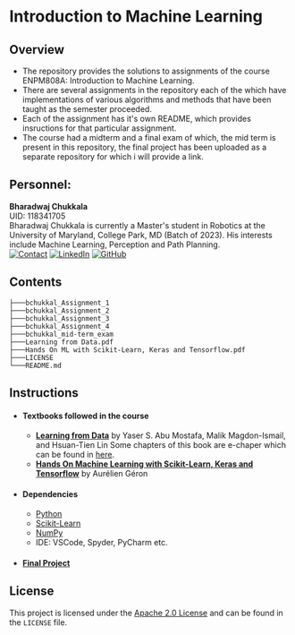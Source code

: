 # Introduction to Machine Learning

## Overview

- The repository provides the solutions to assignments of the course ENPM808A: Introduction to Machine Learning.
- There are several assignments in the repository each of the which have implementations of various algorithms and methods that have been taught as the semester proceeded.
- Each of the assignment has it's own README, which provides insructions for that particular assignment.
- The course had a midterm and a final exam of which, the mid term is present in this repository, the final project has been uploaded as a separate repository for which i will provide a link.

## Personnel:

**Bharadwaj Chukkala** <br>
UID: 118341705 <br>
Bharadwaj Chukkala is currently a Master's student in Robotics at the University of Maryland, College Park, MD (Batch of 2023). His interests include Machine Learning, Perception and Path Planning.<br>
[![Contact](https://img.shields.io/badge/Gmail-D14836?style=for-the-badge&logo=gmail&logoColor=white)](bchukkal@umd.edu)
[![LinkedIn](https://img.shields.io/badge/LinkedIn-0077B5?style=for-the-badge&logo=linkedin&logoColor=white)](https://www.linkedin.com/in/bharadwaj-chukkala/)
[![GitHub](https://img.shields.io/badge/GitHub-100000?style=for-the-badge&logo=github&logoColor=white)](https://github.com/bharadwaj-chukkala)

## Contents

```
├───bchukkal_Assignment_1
├───bchukkal_Assignment_2
├───bchukkal_Assignment_3
├───bchukkal_Assignment_4
├───bchukkal_mid-term_exam
├───Learning from Data.pdf
├───Hands On ML with Scikit-Learn, Keras and Tensorflow.pdf
├───LICENSE
└───README.md
```

## Instructions

- #### Textbooks followed in the course

  - **[Learning from Data](bharadwaj-chukkala/ENPM808A-Introduction-to-Machine-Learning-Assignments/Hands-On-Machine-Learning-with-Scikit-Learn-Keras-and-Tensorflow.pdf)** by Yaser S. Abu Mostafa, Malik Magdon-Ismail, and Hsuan-Tien Lin
    Some chapters of this book are e-chaper which can be found in [here](https://amlbook.com/eChapters.html).
  - **[Hands On Machine Learning with Scikit-Learn, Keras and Tensorflow](bharadwaj-chukkala/ENPM808A-Introduction-to-Machine-Learning-Assignments/Hands-On-Machine-Learning-with-Scikit-Learn-Keras-and-Tensorflow.pdf)** by Aurélien Géron
- #### Dependencies

  - [Python](https://www.python.org)
  - [Scikit-Learn](https://scikit-learn.org/stable/)
  - [NumPy](https://numpy.org/)
  - IDE: VSCode, Spyder, PyCharm etc.
- #### [Final Project](https://github.com/bharadwaj-chukkala/Data-driven-motion-planning-using-various-machine-learning-algorithms)

## License

This project is licensed under the [Apache 2.0 License](https://www.apache.org/licenses/LICENSE-2.0) and can be found in the `LICENSE` file.
